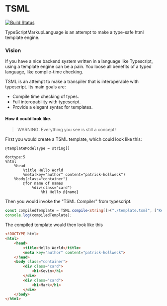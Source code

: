 # TSML

[![Build Status](https://travis-ci.org/FetzenRndy/TSML.svg?branch=master)](https://travis-ci.org/FetzenRndy/TSML)

TypeScriptMarkupLanguage is an attempt to make a type-safe html template engine.

### Vision

If you have a nice backend system written in a language like Typescript, using a template
engine can be a pain. You loose all benefits of a typed language, like compile-time checking.

TSML is an attempt to make a transpiler that is interoperable with typescript. Its main goals are:

-   Compile time checking of types.
-   Full interopability with typescript.
-   Provide a elegant syntax for templates.

#### How it could look like.

> WARNING: Everything you see is still a concept!

First you would create a TSML template, which could look like this:

```haml
@templateModelType = string[]

doctype:5
%html
	%head
		%title Hello World
		%meta(key="author" content="patrick-hollweck")
	%body(class="container")
		@for name of names
			%div(class="card")
				%h1 Hello @{name}
```

Then you would invoke the "TSML Compiler" from typescript.

```ts
const compiledTemplate = TSML.compile<string[]>("./template.tsml", ["Kevin", "Mark"]);
console.log(compiledTemplate);
```

The compiled template would then look like this

```html
<!DOCTYPE html>
<html>
	<head>
		<title>Hello World</title>
		<meta key="author" content="patrick-hollweck">
	</head>
	<body class="container">
		<div class="card">
			<h1>Kevin</h1>
		</div>
		<div class="card">
			<h1>Mark</h1>
		</div>
	</body>
</html>
```
